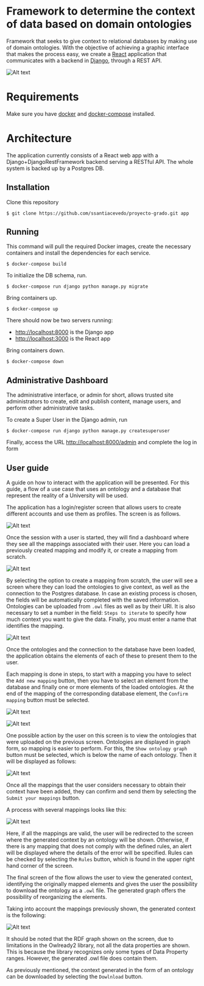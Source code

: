 # Framework to determine the context of data based on domain ontologies

Framework that seeks to give context to relational databases by making use of domain ontologies. With the objective of achieving a graphic interface that makes the process easy, we create a [React](https://facebook.github.io/react/) application that communicates with a backend in [Django](https://www.djangoproject.com/), through a REST API.

![Alt text](/frontend/src/assets/final_mapping_example.png?raw=true "Example")

# Requirements

Make sure you have [docker](https://docs.docker.com/install/) and [docker-compose](https://docs.docker.com/compose/install/) installed.

# Architecture

The application currently consists of a React web app with a Django+DjangoRestFramework backend serving a RESTful API. The whole system is backed up by a Postgres DB.

## Installation

Clone this repository

```shell
$ git clone https://github.com/ssantiacevedo/proyecto-grado.git app
```

## Running

This command will pull the required Docker images, create the necessary containers and install the dependencies for each service.

```shell
$ docker-compose build
```

To initialize the DB schema, run.

```shell
$ docker-compose run django python manage.py migrate
```

Bring containers up.

```shell
$ docker-compose up
```

There should now be two servers running:

- [http://localhost:8000](http://localhost:8000) is the Django app
- [http://localhost:3000](http://127.0.0.1:3000) is the React app

Bring containers down.

```shell
$ docker-compose down
```

## Administrative Dashboard

The administrative interface, or admin for short, allows trusted site administrators to create, edit and publish content, manage users, and perform other administrative tasks.

To create a Super User in the Django admin, run

```shell
$ docker-compose run django python manage.py createsuperuser
```

Finally, access the URL [http://localhost:8000/admin](http://localhost:8000/admin) and complete the log in form

## User guide

A guide on how to interact with the application will be presented.
For this guide, a flow of a use case that uses an ontology and a database that represent the reality of a University will be used.

The application has a login/register screen that allows users to create different accounts and use them as profiles. The screen is as follows.

![Alt text](/frontend/src/assets/login.png?raw=true "Login/Register Page")

Once the session with a user is started, they will find a dashboard where they see all the mappings associated with their user. Here you can load a previously created mapping and modify it, or create a mapping from scratch.

![Alt text](/frontend/src/assets/dashboard.png?raw=true "Dashboard Page")

By selecting the option to create a mapping from scratch, the user will see a screen where they can load the ontologies to give context, as well as the connection to the Postgres database. In case an existing process is chosen, the fields will be automatically completed with the saved information. Ontologies can be uploaded from `.owl` files as well as by their URI. It is also necessary to set a number in the field: `Steps to iterate` to specify how much context you want to give the data. Finally, you must enter a name that identifies the mapping.

![Alt text](/frontend/src/assets/upload_data.png?raw=true "Upload Data Page")

Once the ontologies and the connection to the database have been loaded, the application obtains the elements of each of these to present them to the user.

Each mapping is done in steps, to start with a mapping you have to select the `Add new mapping` button, then you have to select an element from the database and finally one or more elements of the loaded ontologies. At the end of the mapping of the corresponding database element, the `Confirm mapping` button must be selected.

![Alt text](/frontend/src/assets/intermediate_mapping1.png?raw=true "Intermediate mapping step 1")

![Alt text](/frontend/src/assets/intermediate_mapping2.png?raw=true "Intermediate mapping step 2")

One possible action by the user on this screen is to view the ontologies that were uploaded on the previous screen. Ontologies are displayed in graph form, so mapping is easier to perform. For this, the `Show ontology graph` button must be selected, which is below the name of each ontology. Then it will be displayed as follows:

![Alt text](/frontend/src/assets/ontology_graph.png?raw=true "Ontology Graph")

Once all the mappings that the user considers necessary to obtain their context have been added, they can confirm and send them by selecting the `Submit your mappings` button.

A process with several mappings looks like this:

![Alt text](/frontend/src/assets/final_mapping_process.png?raw=true "Mapping Process")

Here, if all the mappings are valid, the user will be redirected to the screen where the generated context by an ontology will be shown. Otherwise, if there is any mapping that does not comply with the defined rules, an alert will be displayed where the details of the error will be specified. Rules can be checked by selecting the `Rules` button, which is found in the upper right hand corner of the screen.

The final screen of the flow allows the user to view the generated context, identifying the originally mapped elements and gives the user the possibility to download the ontology as a `.owl` file. The generated graph offers the possibility of reorganizing the elements.

Taking into account the mappings previously shown, the generated context is the following:

![Alt text](/frontend/src/assets/generated_context.png?raw=true "Generated Context")

It should be noted that the RDF graph shown on the screen, due to limitations in the Owlready2 library, not all the data properties are shown. This is because the library recognizes only some types of Data Property ranges. However, the generated .owl file does contain them.

As previously mentioned, the context generated in the form of an ontology can be downloaded by selecting the `Dowlnload` button.
